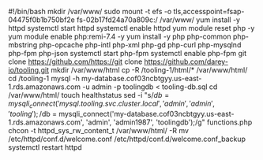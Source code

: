 #!/bin/bash
mkdir /var/www/
sudo mount -t efs -o tls,accesspoint=fsap-04475f0b1b750bf2e fs-02b17fd24a70a809c:/ /var/www/
yum install -y httpd 
systemctl start httpd
systemctl enable httpd
yum module reset php -y
yum module enable php:remi-7.4 -y
yum install -y php php-common php-mbstring php-opcache php-intl php-xml php-gd php-curl php-mysqlnd php-fpm php-json
systemctl start php-fpm
systemctl enable php-fpm
git clone https://github.com/https://git clone https://github.com/darey-io/tooling.git
mkdir /var/www/html
cp -R /tooling-1/html/*  /var/www/html/
cd /tooling-1
mysql -h my-database.cof03ncbtgyy.us-east-1.rds.amazonaws.com  -u admin -p toolingdb < tooling-db.sql
cd /var/www/html/
touch healthstatus
sed -i "s/$db = mysqli_connect('mysql.tooling.svc.cluster.local', 'admin', 'admin', 'tooling');/$db = mysqli_connect('my-database.cof03ncbtgyy.us-east-1.rds.amazonaws.com', 'admin', 'admin1987', 'toolingdb');/g" functions.php
chcon -t httpd_sys_rw_content_t /var/www/html/ -R
mv /etc/httpd/conf.d/welcome.conf /etc/httpd/conf.d/welcome.conf_backup
systemctl restart httpd





